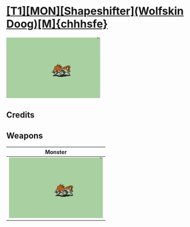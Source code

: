 # [\[T1\]\[MON\]\[Shapeshifter\]\(Wolfskin Doog\)\[M\]{chhhsfe}](./%5BT1%5D%5BMON%5D%5BShapeshifter%5D(Wolfskin%20Doog)%5BM%5D%7Bchhhsfe%7D)

<img src="./8.%20Monster/Monster_000.png" alt="[T1][MON][Shapeshifter](Wolfskin Doog)[M]{chhhsfe} standing" />

## Credits



## Weapons


|Monster |
|  :---: |
| <img alt="Monster animation" src="./8.%20Monster/Monster.gif" /> |
